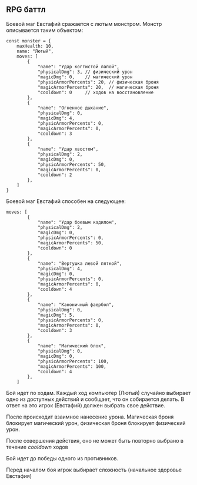 ## RPG баттл

Боевой маг Евстафий сражается с лютым монстром. Монстр описывается таким объектом:

    const monster = {
    	maxHealth: 10,
    	name: "Лютый",
    	moves: [
    		{
    			"name": "Удар когтистой лапой",
    			"physicalDmg": 3, // физический урон
    			"magicDmg": 0,    // магический урон
    			"physicArmorPercents": 20, // физическая броня
    			"magicArmorPercents": 20,  // магическая броня
    			"cooldown": 0     // ходов на восстановление
    		},
    		{
    			"name": "Огненное дыхание",
    			"physicalDmg": 0,
    			"magicDmg": 4,
    			"physicArmorPercents": 0,
    			"magicArmorPercents": 0,
    			"cooldown": 3
    		},
    		{
    			"name": "Удар хвостом",
    			"physicalDmg": 2,
    			"magicDmg": 0,
    			"physicArmorPercents": 50,
    			"magicArmorPercents": 0,
    			"cooldown": 2
    		},
    	]
    } 

Боевой маг Евстафий способен на следующее:

    moves: [
    		{
    			"name": "Удар боевым кадилом",
    			"physicalDmg": 2,
    			"magicDmg": 0,
    			"physicArmorPercents": 0,
    			"magicArmorPercents": 50,
    			"cooldown": 0
    		},
    		{
    			"name": "Вертушка левой пяткой",
    			"physicalDmg": 4,
    			"magicDmg": 0,
    			"physicArmorPercents": 0,
    			"magicArmorPercents": 0,
    			"cooldown": 4
    		},
    		{
    			"name": "Каноничный фаербол",
    			"physicalDmg": 0,
    			"magicDmg": 5,
    			"physicArmorPercents": 0,
    			"magicArmorPercents": 0,
    			"cooldown": 3
    		},
    		{
    			"name": "Магический блок",
    			"physicalDmg": 0,
    			"magicDmg": 0,
    			"physicArmorPercents": 100,
    			"magicArmorPercents": 100,
    			"cooldown": 4
    		},
    	]

Бой идет по ходам. Каждый ход компьютер (Лютый) случайно выбирает одно из доступных действий и сообщает, что он собирается делать. В ответ на это игрок (Евстафий) должен выбрать свое действие.

После происходит взаимное нанесение урона. Магическая броня блокирует магический урон, физическая броня блокирует физический урон.

После совершения действия, оно не может быть повторно выбрано в течение *cooldown* ходов

Бой идет до победы одного из противников.

Перед началом боя игрок выбирает сложность (начальное здоровье Евстафия)